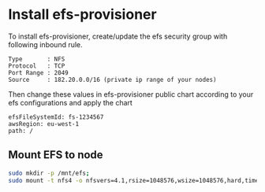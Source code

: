# Install efs-provisioner

To install efs-provisioner, create/update the efs security group with following inbound rule.

```text
Type       : NFS
Protocol   : TCP
Port Range : 2049
Source     : 182.20.0.0/16 (private ip range of your nodes)
```

Then change these values in efs-provisioner public chart according to your efs configurations and apply the chart

```text
efsFileSystemId: fs-1234567
awsRegion: eu-west-1
path: /
```

## Mount EFS to node

```bash
sudo mkdir -p /mnt/efs;
sudo mount -t nfs4 -o nfsvers=4.1,rsize=1048576,wsize=1048576,hard,timeo=600,retrans=2 fs-blahblah.efs.us-west-2.amazonaws.com:/ /mnt/efs;
```
